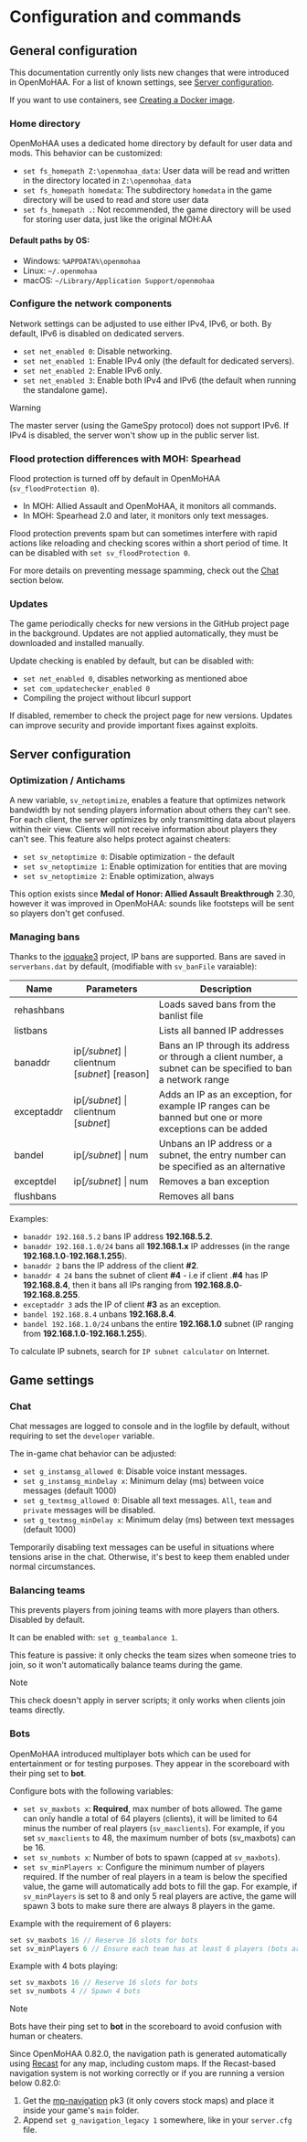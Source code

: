 # Configuration and commands

## General configuration

This documentation currently only lists new changes that were introduced in OpenMoHAA. For a list of known settings, see [Server configuration](02-configuration-server.md).

If you want to use containers, see [Creating a Docker image](../02-running/04-docker.md).

### Home directory

OpenMoHAA uses a dedicated home directory by default for user data and mods. This behavior can be customized:

- `set fs_homepath Z:\openmohaa_data`: User data will be read and written in the directory located in `Z:\openmohaa_data`
- `set fs_homepath homedata`: The subdirectory `homedata` in the game directory will be used to read and store user data
- `set fs_homepath .`: Not recommended, the game directory will be used for storing user data, just like the original MOH:AA

#### Default paths by OS:

- Windows: `%APPDATA%\openmohaa`
- Linux: `~/.openmohaa`
- macOS: `~/Library/Application Support/openmohaa`

### Configure the network components

Network settings can be adjusted to use either IPv4, IPv6, or both. By default, IPv6 is disabled on dedicated servers.

- `set net_enabled 0`: Disable networking.
- `set net_enabled 1`: Enable IPv4 only (the default for dedicated servers).
- `set net_enabled 2`: Enable IPv6 only.
- `set net_enabled 3`: Enable both IPv4 and IPv6 (the default when running the standalone game).

> [!WARNING]
> The master server (using the GameSpy protocol) does not support IPv6. If IPv4 is disabled, the server won't show up in the public server list.

### Flood protection differences with MOH: Spearhead

Flood protection is turned off by default in OpenMoHAA (`sv_floodProtection 0`).

- In MOH: Allied Assault and OpenMoHAA, it monitors all commands.
- In MOH: Spearhead 2.0 and later, it monitors only text messages.

Flood protection prevents spam but can sometimes interfere with rapid actions like reloading and checking scores within a short period of time. It can be disabled with `set sv_floodProtection 0`.

For more details on preventing message spamming, check out the [Chat](#chat) section below.

### Updates

The game periodically checks for new versions in the GitHub project page in the background. Updates are not applied automatically, they must be downloaded and installed manually.

Update checking is enabled by default, but can be disabled with:
- `set net_enabled 0`, disables networking as mentioned aboe
- `set com_updatechecker_enabled 0`
- Compiling the project without libcurl support

If disabled, remember to check the project page for new versions. Updates can improve security and provide important fixes against exploits.

## Server configuration

### Optimization / Antichams

A new variable, `sv_netoptimize`, enables a feature that optimizes network bandwidth by not sending players information about others they can't see. For each client, the server optimizes by only transmitting data about players within their view. Clients will not receive information about players they can't see. This feature also helps protect against cheaters:

- `set sv_netoptimize 0`: Disable optimization - the default
- `set sv_netoptimize 1`: Enable optimization for entities that are moving
- `set sv_netoptimize 2`: Enable optimization, always

This option exists since **Medal of Honor: Allied Assault Breakthrough** 2.30, however it was improved in OpenMoHAA: sounds like footsteps will be sent so players don't get confused.

### Managing bans

Thanks to the [ioquake3](https://ioquake3.org/) project, IP bans are supported. Bans are saved in `serverbans.dat` by default, (modifiable with `sv_banFile` varaiable):

|Name       |Parameters                                      |Description
|-----------|------------------------------------------------|-----------
|rehashbans |                                                |Loads saved bans from the banlist file
|listbans   |                                                |Lists all banned IP addresses
|banaddr    |ip[*/subnet*] \| clientnum [*subnet*] [reason]  |Bans an IP through its address or through a client number, a subnet can be specified to ban a network range
|exceptaddr |ip[*/subnet*] \| clientnum [*subnet*]           |Adds an IP as an exception, for example IP ranges can be banned but one or more exceptions can be added
|bandel     |ip[*/subnet*] \| num                            |Unbans an IP address or a subnet, the entry number can be specified as an alternative
|exceptdel  |ip[*/subnet*] \| num                            |Removes a ban exception
|flushbans  |                                                |Removes all bans

Examples:

- `banaddr 192.168.5.2` bans IP address **192.168.5.2**.
- `banaddr 192.168.1.0/24` bans all **192.168.1.x** IP addresses (in the range **192.168.1.0**-**192.168.1.255**).
- `banaddr 2` bans the IP address of the client **#2**.
- `banaddr 4 24` bans the subnet of client **#4** - i.e if client .**#4** has IP **192.168.8.4**, then it bans all IPs ranging from **192.168.8.0**-**192.168.8.255**.
- `exceptaddr 3` ads the IP of client **#3** as an exception.
- `bandel 192.168.8.4` unbans **192.168.8.4**.
- `bandel 192.168.1.0/24` unbans the entire **192.168.1.0** subnet (IP ranging from **192.168.1.0**-**192.168.1.255**).

To calculate IP subnets, search for `IP subnet calculator` on Internet.

## Game settings

### Chat

Chat messages are logged to console and in the logfile by default, without requiring to set the `developer` variable.

The in-game chat behavior can be adjusted:

- `set g_instamsg_allowed 0`: Disable voice instant messages.
- `set g_instamsg_minDelay x`: Minimum delay (ms) between voice messages (default 1000)
- `set g_textmsg_allowed 0`: Disable all text messages. `All`, `team` and `private` messages will be disabled.
- `set g_textmsg_minDelay x`: Minimum delay (ms) between text messages (default 1000)

Temporarily disabling text messages can be useful in situations where tensions arise in the chat. Otherwise, it's best to keep them enabled under normal circumstances.

### Balancing teams

This prevents players from joining teams with more players than others. Disabled by default.

It can be enabled with: `set g_teambalance 1`.

This feature is passive: it only checks the team sizes when someone tries to join, so it won't automatically balance teams during the game.

> [!NOTE]
> This check doesn't apply in server scripts; it only works when clients join teams directly.

### Bots

OpenMoHAA introduced multiplayer bots which can be used for entertainment or for testing purposes. They appear in the scoreboard with their ping set to **bot**.

Configure bots with the following variables:

- `set sv_maxbots x`: **Required**, max number of bots allowed. The game can only handle a total of 64 players (clients), it will be limited to 64 minus the number of real players (`sv_maxclients`). For example, if you set `sv_maxclients` to 48, the maximum number of bots (sv_maxbots) can be 16.
- `set sv_numbots x`: Number of bots to spawn (capped at `sv_maxbots`).
- `set sv_minPlayers x`: Configure the minimum number of players required. If the number of real players in a team is below the specified value, the game will automatically add bots to fill the gap. For example, if `sv_minPlayers` is set to 8 and only 5 real players are active, the game will spawn 3 bots to make sure there are always 8 players in the game.

Example with the requirement of 6 players:
```cpp
set sv_maxbots 16 // Reserve 16 slots for bots
set sv_minPlayers 6 // Ensure each team has at least 6 players (bots are added if there are fewer players active)
```

Example with 4 bots playing:
```cpp
set sv_maxbots 16 // Reserve 16 slots for bots
set sv_numbots 4 // Spawn 4 bots
```

> [!NOTE]
> Bots have their ping set to **bot** in the scoreboard to avoid confusion with human or cheaters.
> 
> Since OpenMoHAA 0.82.0, the navigation path is generated automatically using [Recast](https://recastnav.com/) for any map, including custom maps.
> If the Recast-based navigation system is not working correctly or if you are running a version below 0.82.0:
> 1. Get the [mp-navigation](https://github.com/openmoh/mp-navigation) pk3 (it only covers stock maps) and place it inside your game's `main` folder.
> 2. Append `set g_navigation_legacy 1` somewhere, like in your `server.cfg` file.
